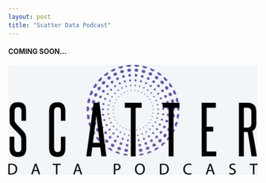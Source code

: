 ```yaml
---
layout: post
title: "Scatter Data Podcast"
---
```


#### COMING SOON...

![](assets/img/Scatter_Logo_WB.jpg)
